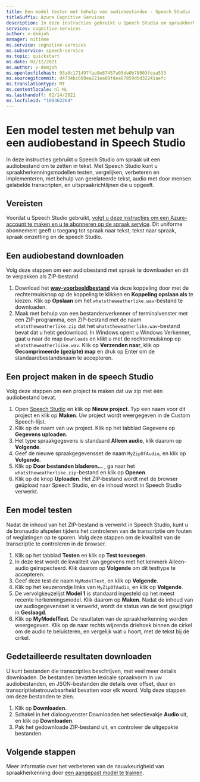 ```yaml
---
title: Een model testen met behulp van audiobestanden - Speech Studio
titleSuffix: Azure Cognitive Services
description: In deze instructies gebruikt u Speech Studio om spraakherkenning in een audiobestand te testen.
services: cognitive-services
author: v-demjoh
manager: nitinme
ms.service: cognitive-services
ms.subservice: speech-service
ms.topic: quickstart
ms.date: 02/12/2021
ms.author: v-demjoh
ms.openlocfilehash: 93a0c171497faa9e87457a03da0b78003feaa533
ms.sourcegitcommit: d4734bc680ea221ea80fdea67859d6d32241aefc
ms.translationtype: MT
ms.contentlocale: nl-NL
ms.lasthandoff: 02/14/2021
ms.locfileid: "100362264"
---
```

# <a name="test-a-model-using-an-audio-file-in-speech-studio"></a>Een model testen met behulp van een audiobestand in Speech Studio

In deze instructies gebruikt u Speech Studio om spraak uit een audiobestand om te zetten in tekst. Met Speech Studio kunt u spraakherkenningsmodellen testen, vergelijken, verbeteren en implementeren, met behulp van gerelateerde tekst, audio met door mensen gelabelde transcripten, en uitspraakrichtlijnen die u opgeeft.

## <a name="prerequisites"></a>Vereisten

Voordat u Speech Studio gebruikt, [volgt u deze instructies om een Azure-account te maken en u te abonneren op de spraak service](../custom-speech-overview.md#set-up-your-azure-account). Dit uniforme abonnement geeft u toegang tot spraak naar tekst, tekst naar spraak, spraak omzetting en de speech Studio.

## <a name="download-an-audio-file"></a>Een audiobestand downloaden

Volg deze stappen om een audiobestand met spraak te downloaden en dit te verpakken als ZIP-bestand.

1. Download het **[wav-voorbeeldbestand](https://raw.githubusercontent.com/Azure-Samples/cognitive-services-speech-sdk/f9807b1079f3a85f07cbb6d762c6b5449d536027/samples/cpp/windows/console/samples/whatstheweatherlike.wav)** via deze koppeling door met de rechtermuisknop op de koppeling te klikken en **Koppeling opslaan als** te kiezen. Klik op **Opslaan** om het `whatstheweatherlike.wav`-bestand te downloaden.
2. Maak met behulp van een bestandenverkenner of terminalvenster met een ZIP-programma, een ZIP-bestand met de naam `whatstheweatherlike.zip` dat het `whatstheweatherlike.wav`-bestand bevat dat u hebt gedownload. In Windows opent u Windows Verkenner, gaat u naar de map `Downloads` en klikt u met de rechtermuisknop op `whatstheweatherliike.wav`. Klik op **Verzenden naar**, klik op **Gecomprimeerde (gezipte) map** en druk op Enter om de standaardbestandsnaam te accepteren.

## <a name="create-a-project-in-the-speech-studio"></a>Een project maken in de speech Studio

Volg deze stappen om een project te maken dat uw zip met één audiobestand bevat.

1. Open [Speech Studio](https://speech.microsoft.com/) en klik op **Nieuw project**. Typ een naam voor dit project en klik op **Maken**. Uw project wordt weergegeven in de Custom Speech-lijst.
2. Klik op de naam van uw project. Klik op het tabblad Gegevens op **Gegevens uploaden**.
3. Het type spraakgegevens is standaard **Alleen audio**, klik daarom op **Volgende**.
4. Geef de nieuwe spraakgegevensset de naam `MyZipOfAudio`, en klik op **Volgende**.
5. Klik op **Door bestanden bladeren...** , ga naar het `whatstheweatherlike.zip`-bestand en klik op **Openen**.
6. Klik op de knop **Uploaden**. Het ZIP-bestand wordt met de browser geüpload naar Speech Studio, en de inhoud wordt in Speech Studio verwerkt.

## <a name="test-a-model"></a>Een model testen

Nadat de inhoud van het ZIP-bestand is verwerkt in Speech Studio, kunt u de bronaudio afspelen tijdens het controleren van de transcriptie om fouten of weglatingen op te sporen. Volg deze stappen om de kwaliteit van de transcriptie te controleren in de browser.

1. Klik op het tabblad **Testen** en klik op **Test toevoegen**.
2. In deze test wordt de kwaliteit van gegevens met het kenmerk Alleen-audio geïnspecteerd. Klik daarom op **Volgende** om dit testtype te accepteren.
3. Geef deze test de naam `MyModelTest`, en klik op **Volgende**.
4. Klik op het keuzerondje links van `MyZipOfAudio`, en klik op **Volgende**.
5. De vervolgkeuzelijst **Model 1** is standaard ingesteld op het meest recente herkenningsmodel. Klik daarom op **Maken**. Nadat de inhoud van uw audiogegevensset is verwerkt, wordt de status van de test gewijzigd in **Geslaagd**.
6. Klik op **MyModelTest**. De resultaten van de spraakherkenning worden weergegeven. Klik op de naar rechts wijzende driehoek binnen de cirkel om de audio te beluisteren, en vergelijk wat u hoort, met de tekst bij de cirkel.

## <a name="download-detailed-results"></a>Gedetailleerde resultaten downloaden

U kunt bestanden die transcripties beschrijven, met veel meer details downloaden. De bestanden bevatten lexicale spraakvorm in uw audiobestanden, en JSON-bestanden die details over offset, duur en transcriptiebetrouwbaarheid bevatten voor elk woord. Volg deze stappen om deze bestanden te zien.

1. Klik op **Downloaden**.
2. Schakel in het dialoogvenster Downloaden het selectievakje **Audio** uit, en klik op **Downloaden**.
3. Pak het gedownloade ZIP-bestand uit, en controleer de uitgepakte bestanden.

## <a name="next-steps"></a>Volgende stappen

Meer informatie over het verbeteren van de nauwkeurigheid van spraakherkenning door [een aangepast model te trainen](../how-to-custom-speech-test-and-train.md).